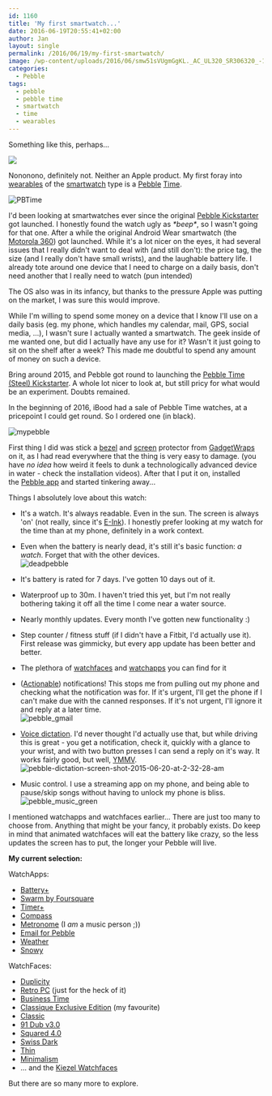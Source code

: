 ```yaml
---
id: 1160
title: 'My first smartwatch...'
date: 2016-06-19T20:55:41+02:00
author: Jan
layout: single
permalink: /2016/06/19/my-first-smartwatch/
image: /wp-content/uploads/2016/06/smw51sVUgmGgKL._AC_UL320_SR306320_-143x150.jpg
categories:
  - Pebble
tags:
  - pebble
  - pebble time
  - smartwatch
  - time
  - wearables
---
```

<p style="text-align: left;">
  Something like this, perhaps...
</p>

![](/assets/images/2016/06/smw51sVUgmGgKL._AC_UL320_SR306320_-150x150.jpg) 

Nononono, definitely not. Neither an Apple product. My first foray into [wearables](https://en.wikipedia.org/wiki/Wearable_technology) 
of the [smartwatch](https://en.wikipedia.org/wiki/Smartwatch) type is a [Pebble](http://www.pebble.com) [Time](https://www.pebble.com/pebble-time-smartwatch-features).

![PBTime](/assets/images/2016/06/PBTime-300x169.png "PBTime") 

I'd been looking at smartwatches ever since the original [Pebble Kickstarter](https://www.kickstarter.com/projects/597507018/pebble-e-paper-watch-for-iphone-and-android) got launched. 
I honestly found the watch ugly as _\*beep\*_, so I wasn't going for that one. After a while 
the original Android Wear smartwatch (the [Motorola 360](https://www.motorola.com/us/products/moto-360)) got launched. 
While it's a lot nicer on the eyes, it had several issues that I really didn't want to deal with (and still don't): 
the price tag, the size (and I really don't have small wrists), and the laughable battery life. I already tote around one 
device that I need to charge on a daily basis, don't need another that I really need to watch (pun intended)

The OS also was in its infancy, but thanks to the pressure Apple was putting on the market, 
I was sure this would improve.

While I'm willing to spend some money on a device that I know I'll use on a daily basis 
(eg. my phone, which handles my calendar, mail, GPS, social media, ...), I wasn't sure I actually wanted a smartwatch. 
The geek inside of me wanted one, but did I actually have any use for it? Wasn't it just going to sit on the shelf after a week? This made me doubtful to spend any amount of money on such a device.

Bring around 2015, and Pebble got round to launching the [Pebble Time (Steel) Kickstarter](https://www.kickstarter.com/projects/597507018/pebble-time-awesome-smartwatch-no-compromises). A whole lot nicer to look at, but still pricy for what would be an experiment. Doubts remained.

In the beginning of 2016, iBood had a sale of Pebble Time watches, at a pricepoint I could get round. So I ordered one (in black).

![mypebble](/assets/images/2016/06/mypebble-300x300.jpg "mypebble") 

First thing I did was stick a [bezel](http://www.gadgetwraps.com/devices/smartwatch/pebble/pebble-time/pebble-time-matte-clear-bezel-skin/) and 
[screen](http://www.gadgetwraps.com/devices/smart-watch/pebble-watch/pebble-time/full-screen-protector-pebble-time.html) protector from [GadgetWraps](http://www.gadgetwraps.com) on it, as I had read everywhere that the thing is very easy to damage. (you have _no idea_ how weird it feels to dunk a technologically advanced device in water - check the installation videos). After that I put it on, installed the [Pebble app](https://play.google.com/store/apps/details?id=com.getpebble.android.basalt&hl=en) and started tinkering away...

Things I absolutely love about this watch:

* It's a watch. It's always readable. Even in the sun. The screen is always 'on' (not really, since it's [E-Ink](https://en.wikipedia.org/wiki/E_Ink)). I honestly prefer looking at my watch for the time than at my phone, definitely in a work context.
* Even when the battery is nearly dead, it's still it's basic function: _a watch_. Forget that with the other devices.  
![deadpebble](/assets/images/2016/06/deadpebble-1-300x169.png "deadpebble") 
* It's battery is rated for 7 days. I've gotten 10 days out of it.
* Waterproof up to 30m. I haven't tried this yet, but I'm not really bothering taking it off all the time I come near a water source.
* Nearly monthly updates. Every month I've gotten new functionality :)
* Step counter / fitness stuff (if I didn't have a Fitbit, I'd actually use it). First release was gimmicky, but every app update has been better and better.
* The plethora of [watchfaces](https://apps.getpebble.com/en_US/watchfaces) and [watchapps](https://apps.getpebble.com/en_US/watchapps) you can find for it
* ([Actionable](https://help.getpebble.com/customer/portal/articles/1819783-android---actionable-notifications)) notifications! This stops me from pulling out my phone and checking what the notification was for. If it's urgent, I'll get the phone if I can't make due with the canned responses. If it's not urgent, I'll ignore it and reply at a later time.  
![pebble_gmail](/assets/images/2016/06/pebble_gmail-300x169.jpg "pebble_gmail") 
* [Voice dictation](http://help.getpebble.com/customer/portal/articles/1952947-voice?b_id=8309). I'd never thought I'd actually use that, but while driving this is great - you get a notification, check it, quickly with a glance to your wrist, and with two button presses I can send a reply on it's way. It works fairly good, but well, [YMMV](https://www.urbandictionary.com/define.php?term=ymmv).  
![pebble-dictation-screen-shot-2015-06-20-at-2-32-28-am](/assets/images/2016/06/pebble-dictation-screen-shot-2015-06-20-at-2-32-28-am-1-300x168.png "pebble-dictation-screen-shot-2015-06-20-at-2-32-28-am")
 
* Music control. I use a streaming app on my phone, and being able to pause/skip songs without having to unlock my phone is bliss.  
![pebble_music_green](/assets/images/2016/06/pebble_music_green-300x169.jpg "pebble_music_green") 

I mentioned watchapps and watchfaces earlier... There are just too many to choose from. Anything that might be your fancy, it probably exists. Do keep in mind that animated watchfaces will eat the battery like crazy, so the less updates the screen has to put, the longer your Pebble will live.

**My current selection:**

WatchApps:

  * [Battery+](https://apps.getpebble.com/en_US/application/55197642d6fa6f2633000092)
  * [Swarm by Foursquare](https://apps.getpebble.com/en_US/application/52e0380f7f68b384ee000010)
  * [Timer+](https://apps.getpebble.com/en_US/application/54a1ba1afc5f23e4c000012d)
  * [Compass](https://apps.getpebble.com/en_US/application/540f7cafbc27450164000157)
  * [Metronome](https://apps.getpebble.com/en_US/application/569b571ddba9797f93000012) (I _am_ a music person ;))
  * [Email for Pebble](https://apps.getpebble.com/en_US/application/5691bdb1f72963ac6500001a)
  * [Weather](https://apps.getpebble.com/en_US/application/529eaee7d7894b8324000022)
  * [Snowy](https://apps.getpebble.com/en_US/application/561960c8a1dd2652af00000d)

WatchFaces:

  * [Duplicity](https://apps.getpebble.com/en_US/application/545e71fd80acf1a84400006b?)
  * [Retro PC](https://apps.getpebble.com/en_US/application/568167dce08e48268600002f) (just for the heck of it)
  * [Business Time](https://apps.getpebble.com/en_US/application/573da5e25253b1680800000d)
  * [Classique Exclusive Edition](https://apps.getpebble.com/en_US/application/56f2a4d1e4a8593d8f000003) (my favourite)
  * [Classic](https://apps.getpebble.com/en_US/application/52ca20c86e3cc2bc7d00003c)
  * [91 Dub v3.0](https://apps.getpebble.com/en_US/application/52b231c2b70e1c159500009b)
  * [Squared 4.0](https://apps.getpebble.com/en_US/application/52f014d342937dc4430000ee)
  * [Swiss Dark](https://apps.getpebble.com/en_US/application/56635d294ce70342e400007f)
  * [Thin](https://apps.getpebble.com/en_US/application/550ccb556caaed4e0100006d)
  * [Minimalism](https://apps.getpebble.com/en_US/application/56f93a5361a01637e5000036)
  * ... and the [Kiezel Watchfaces](https://apps.getpebble.com/en_US/developer/558e3fd4e3975e527b000055/1?native=false&query=kiezel%252520watchfaces)

But there are so many more to explore.